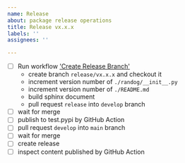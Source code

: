 ```yaml
---
name: Release
about: package release operations
title: Release vx.x.x
labels: ''
assignees: ''

---
```


- [ ] Run workflow ['Create Release Branch'](https://github.com/unaguna/random-obj-generator/actions/workflows/release_branch.yml)
  - create branch `release/vx.x.x` and checkout it
  - increment version number of `./randog/__init__.py`
  - increment version number of `./README.md`
  - build sphinx document
  - pull request `release` into `develop` branch
- [ ] wait for merge
- [ ] publish to test.pypi by GitHub Action
- [ ] pull request `develop` into `main` branch
- [ ] wait for merge
- [ ] create release
- [ ] inspect content published by GitHub Action
